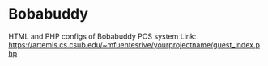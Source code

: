 # Bobabuddy
HTML and PHP configs of Bobabuddy POS system
Link:
https://artemis.cs.csub.edu/~mfuentesrive/yourprojectname/guest_index.php
